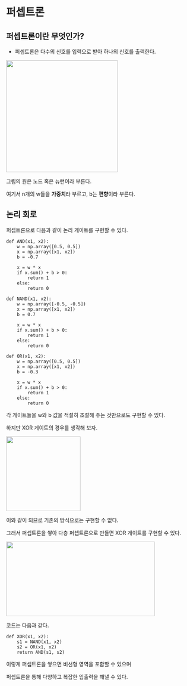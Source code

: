 # 퍼셉트론

## 퍼셉트론이란 무엇인가?
- 퍼셉트론은 다수의 신호를 입력으로 받아 하나의 신호를 출력한다.
<image src='images/1.png' width='300' height='300'>
  
그림의 원은 노드 혹은 뉴런이라 부른다.

여기서 n개의 w들을 **가중치**라 부르고, b는 **편향**이라 부른다.

## 논리 회로

퍼셉트론으로 다음과 같이 논리 게이트를 구현할 수 있다.

```python3
def AND(x1, x2):
    w = np.array([0.5, 0.5])
    x = np.array([x1, x2])
    b = -0.7

    x = w * x
    if x.sum() + b > 0:
        return 1
    else:
        return 0

def NAND(x1, x2):
    w = np.array([-0.5, -0.5])
    x = np.array([x1, x2])
    b = 0.7

    x = w * x
    if x.sum() + b > 0:
        return 1
    else:
        return 0

def OR(x1, x2):
    w = np.array([0.5, 0.5])
    x = np.array([x1, x2])
    b = -0.3

    x = w * x
    if x.sum() + b > 0:
        return 1
    else:
        return 0
```
각 게이트들을 w와 b 값을 적절히 조절해 주는 것만으로도 구현할 수 있다.

하지만 XOR 게이트의 경우를 생각해 보자.

<image src='images/2.png' width='200' height='200'>

이와 같이 되므로 기존의 방식으로는 구현할 수 없다.

그래서 퍼셉트론을 쌓아 다층 퍼셉트론으로 만들면 XOR 게이트를 구현할 수 있다.

<image src='images/3.jpg' width='400' height='200'>

코드는 다음과 같다.

```python3
def XOR(x1, x2):
    s1 = NAND(x1, x2)
    s2 = OR(x1, x2)
    return AND(s1, s2)
```

이렇게 퍼셉트론을 쌓으면 비선형 영역을 포함할 수 있으며

퍼셉트론을 통해 다양하고 복잡한 입출력을 해낼 수 있다.
